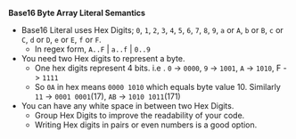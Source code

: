 **Base16 Byte Array Literal Semantics**

- Base16 Literal uses Hex Digits; `0`, `1`, `2`, `3`, `4`, `5`, `6`, `7`, `8`, `9`, `a` or `A`, `b` or `B`, `c` or `C`, `d` or `D`, `e` or `E`, `f` or `F`.
    - In regex form, `A..F` | `a..f` | `0..9`
- You need two Hex digits to represent a byte.
    - One hex digits represent 4 bits. i.e . `0` -> `0000`, `9` -> `1001`, `A` -> `1010`, F -> `1111`
    - So `0A` in hex means `0000 1010` which equals byte value 10. Similarly `11` -> `0001 0001`(17), `AB` -> `1010 1011`(171)
- You can have any white space in between two Hex Digits.
    - Group Hex Digits to improve the readability of your code.
    - Writing Hex digits in pairs or even numbers is a good option. 
